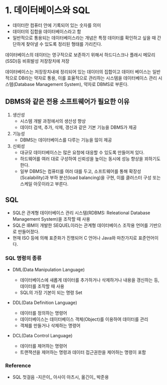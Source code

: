 # 1. 데이터베이스와 SQL

- 데이터란 컴퓨터 안에 기록되어 있는 숫자를 의미
- 데이터의 집합을 데이터베이스라고 함
- 일반적으로 통용되는 데이터베이스라는 개념은 특정 데이터를 확인하고 싶을 때 간단하게 찾아낼 수 있도록 정리된 형태를 가리킨다.

데이터베이스의 데이터는 영구적으로 보존하기 위해서 하드디스크나 플래시 메모리(SSD)등 비휘발성 저장장치에 저장

데이터베이스는 저장장치내에 정리되어 있는 데이터의 집합이고 데이터 베이스는 일반적으로 DB라는 약자로 통용, 이를 효율적으로 관리하는 시스템을 데이터베이스 관리 시스템(Database Management System), 약자로 DBMS로 부른다.

## DBMS와 같은 전용 소프트웨어가 필요한 이유
1. 생산성
   - 시스템 개발 과정에서의 생산성 향상
   - 데이터 검색, 추가, 삭제, 갱신과 같은 기본 기능을 DBMS가 제공
2. 기능성
   - DBMS는 데이터베이스를 다루는 기능을 많이 제공
3. 신뢰성
   - 대규모 데이터베이스는 많은 요청에 대응할 수 있도록 만들어져 있다.
   - 하드웨어를 여러 대로 구성하여 신뢰성을 높이는 동시에 성능 향상을 꾀하기도한다.
   - 일부 DBMS는 컴퓨터를 여러 대를 두고, 소프트웨어를 통해 확장성(Scalability)과 부하 분산(load balancing)을 구현, 이를 클러스터 구성 또는 스케일 아웃이라고 부른다.

## SQL
- SQL은 관계형 데이터베이스 관리 시스템(RDBMS: Releational Database Management System)을 조작할 때 사용
- SQL은 IBM이 개발한 SEQUEL이라는 관계형 데이터베이스 조작용 언어를 기반으로 만들어졌다.
- 현재 ISO 등에 의해 표준화가 진행되어 C 언어나 Java와 마찬가지로 표준언어이다.

### SQL 명령의 종류
- DML(Data Manipulation Language)
  - 데이터베이스에 새롭게 데이터를 추가하거나 삭제하거나 내용을 갱신하는 등, 데이터를 조작할 때 사용
  - SQL의 가장 기본이 되는 명령 Set

- DDL(Data Definition Language)
  - 데이터를 정의하는 명령어
  - 데이터베이스는 데이터베이스 객체(Object)를 이용하여 데이터를 관리
  - 객체를 만들거나 삭제하는 명령어
- DCL(Data Control Language)
  - 데이터를 제어하는 명령어
  - 트랜잭션을 제어하는 명령과 데이터 접근권한을 제어하는 명령이 포함

### Reference
- SQL 첫걸음 -지은이_ 아사이 아츠시, 옮긴이_ 박준용
